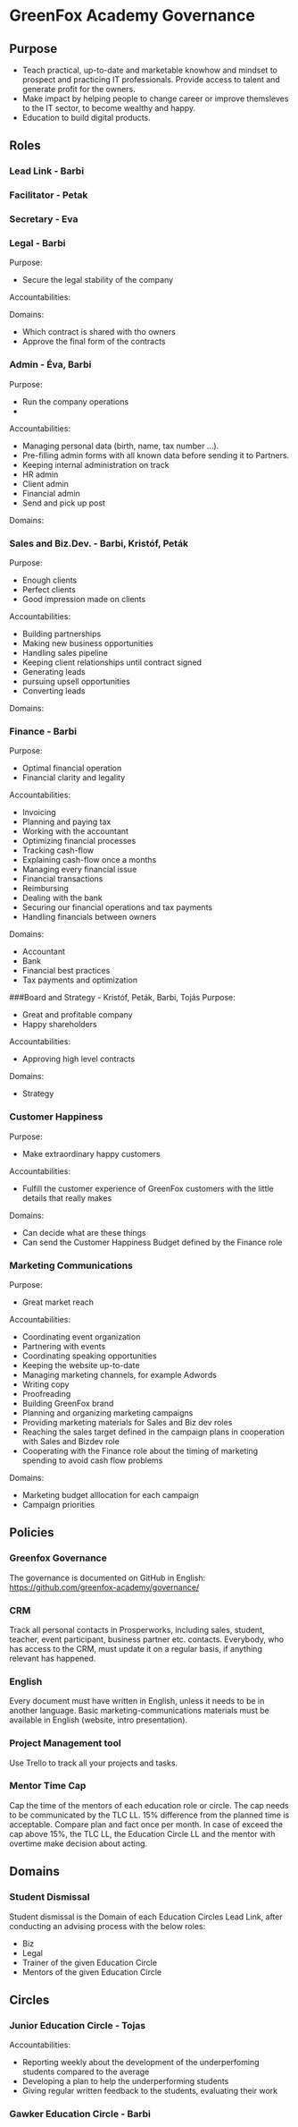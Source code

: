 # GreenFox Academy Governance

## Purpose
- Teach practical, up-to-date and marketable knowhow and mindset to prospect and practicing IT professionals. Provide access to talent and generate profit for the owners.
- Make impact by helping people to change career or improve themsleves to the IT sector, to become wealthy and happy.
- Education to build digital products.

## Roles
### Lead Link - Barbi

### Facilitator - Petak

### Secretary - Eva

### Legal - Barbi
Purpose:
- Secure the legal stability of the company

Accountabilities:

Domains:
- Which contract is shared with tho owners
- Approve the final form of the contracts

### Admin - Éva, Barbi
Purpose:
- Run the company operations
- 
Accountabilities:
- Managing personal data (birth, name, tax number ...).
- Pre-filling admin forms with all known data before sending it to Partners.
- Keeping internal administration on track
- HR admin
- Client admin
- Financial admin
- Send and pick up post

Domains:

### Sales and Biz.Dev. - Barbi, Kristóf, Peták
Purpose:
- Enough clients
- Perfect clients
- Good impression made on clients

Accountabilities:
 - Building partnerships
 - Making new business opportunities
 - Handling sales pipeline
 - Keeping client relationships until contract signed
- Generating leads
- pursuing upsell opportunities
- Converting leads

Domains:

### Finance - Barbi
Purpose:
- Optimal financial operation
- Financial clarity and legality

Accountabilities:
- Invoicing
- Planning and paying tax
- Working with the accountant
- Optimizing financial processes
- Tracking cash-flow
- Explaining cash-flow once a months
- Managing every financial issue
- Financial transactions
- Reimbursing
- Dealing with the bank
- Securing our financial operations and tax payments
- Handling financials between owners

Domains:
- Accountant
- Bank
- Financial best practices
- Tax payments and optimization
 
###Board and Strategy - Kristóf, Peták, Barbi, Tojás
Purpose:
- Great and profitable company
- Happy shareholders

Accountabilities:
 - Approving high level contracts

Domains:
 - Strategy

### Customer Happiness
Purpose: 
- Make extraordinary happy customers

Accountabilities: 
- Fulfill the customer experience of GreenFox customers with the little details that really makes 

Domains:
- Can decide what are these things
- Can send the Customer Happiness Budget defined by the Finance role


### Marketing Communications

Purpose:
- Great market reach

Accountabilities:
- Coordinating event organization
- Partnering with events
- Coordinating speaking opportunities
- Keeping the website up-to-date
- Managing marketing channels, for example Adwords
- Writing copy
- Proofreading
- Building GreenFox brand
- Planning and organizing marketing campaigns
- Providing marketing materials for Sales and Biz dev roles
- Reaching the sales target defined in the campaign plans in cooperation with Sales and Bizdev role
- Cooperating with the Finance role about the timing of marketing spending to avoid cash flow problems

Domains:
- Marketing budget alllocation for each campaign
- Campaign priorities

## Policies

### Greenfox Governance
The governance is documented on GitHub in English: https://github.com/greenfox-academy/governance/

### CRM
Track all personal contacts in Prosperworks, including sales, student, teacher, event participant, business partner etc. contacts. Everybody, who has access to the CRM, must update it on a regular basis, if anything relevant has happened.

### English
Every document must have written in English, unless it needs to be in another language. Basic marketing-communications materials must be available in English (website, intro presentation).

### Project Management tool
Use Trello to track all your projects and tasks.

### Mentor Time Cap
Cap the time of the mentors of each education role or circle. The cap needs to be communicated by the TLC LL. 15% difference from the planned time is acceptable. Compare plan and fact once per month. In case of exceed the cap above 15%, the TLC
LL, the Education Circle LL and the mentor with overtime make decision about acting.

## Domains
### Student Dismissal
Student dismissal is the Domain of each Education Circles Lead Link, after conducting an advising process with the below roles:
- Biz
- Legal
- Trainer of the given Education Circle
- Mentors of the given Education Circle

## Circles
### Junior Education Circle - Tojas

Accountabilities:
- Reporting weekly about the development of the underperfoming students compared to the average
- Developing a plan to help the underperforming students
- Giving regular written feedback to the students, evaluating their work

### Gawker Education Circle - Barbi
